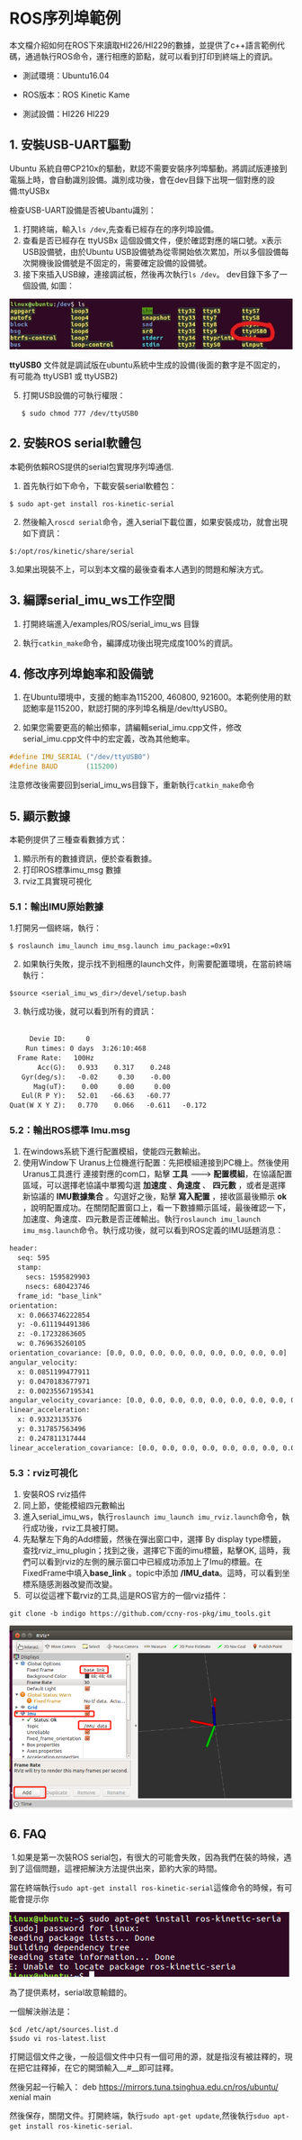 # ROS序列埠範例

本文檔介紹如何在ROS下來讀取HI226/HI229的數據，並提供了c++語言範例代碼，通過執行ROS命令，運行相應的節點，就可以看到打印到終端上的資訊。

* 測試環境：Ubuntu16.04   

* ROS版本：ROS Kinetic Kame

* 測試設備：HI226 HI229

## 1. 安裝USB-UART驅動

Ubuntu 系統自帶CP210x的驅動，默認不需要安裝序列埠驅動。將調試版連接到電腦上時，會自動識別設備。識別成功後，會在dev目錄下出現一個對應的設備:ttyUSBx

檢查USB-UART設備是否被Ubantu識別：

1. 打開終端，輸入`ls /dev`,先查看已經存在的序列埠設備。
2. 查看是否已經存在  ttyUSBx 這個設備文件，便於確認對應的端口號。x表示USB設備號，由於Ubuntu USB設備號為從零開始依次累加，所以多個設備每次開機後設備號是不固定的，需要確定設備的設備號。
4. 接下來插入USB線，連接調試板，然後再次執行`ls /dev`。 dev目錄下多了一個設備, 如圖：

![](./img/2.png)

**ttyUSB0** 文件就是調試版在ubuntu系統中生成的設備(後面的數字是不固定的，有可能為 ttyUSB1  或 ttyUSB2)

5. 打開USB設備的可執行權限：
```shell
   $ sudo chmod 777 /dev/ttyUSB0
```
## 2. 安裝ROS serial軟體包

本範例依賴ROS提供的serial包實現序列埠通信.

1. 首先執行如下命令，下載安裝serial軟體包：

```shell
$ sudo apt-get install ros-kinetic-serial
```

2. 然後輸入`roscd serial`命令，進入serial下載位置，如果安裝成功，就會出現如下資訊：

```shell
$:/opt/ros/kinetic/share/serial
```

​	3.如果出現裝不上，可以到本文檔的最後查看本人遇到的問題和解決方式。

## 3. 編譯serial_imu_ws工作空間

1. 打開終端進入/examples/ROS/serial_imu_ws 目錄

2. 執行`catkin_make`命令，編譯成功後出現完成度100%的資訊。

## 4. 修改序列埠鮑率和設備號

1. 在Ubuntu環境中，支援的鮑率為115200, 460800, 921600。本範例使用的默認鮑率是115200，默認打開的序列埠名稱是/dev/ttyUSB0。	

2. 如果您需要更高的輸出頻率，請編輯serial_imu.cpp文件，修改serial_imu.cpp文件中的宏定義，改為其他鮑率。	
```c
#define IMU_SERIAL ("/dev/ttyUSB0")
#define BAUD       (115200)
```

注意修改後需要回到serial_imu_ws目錄下，重新執行`catkin_make`命令

## 5. 顯示數據
本範例提供了三種查看數據方式：

1. 顯示所有的數據資訊，便於查看數據。
2. 打印ROS標準imu_msg 數據
3. rviz工具實現可視化

### 	5.1：輸出IMU原始數據

1.打開另一個終端，執行：

```shell
$ roslaunch imu_launch imu_msg.launch imu_package:=0x91
```
2. 如果執行失敗，提示找不到相應的launch文件，則需要配置環境，在當前終端執行：

```shell
$source <serial_imu_ws_dir>/devel/setup.bash
```

3. 執行成功後，就可以看到所有的資訊：

```txt

     Devie ID:     0
    Run times: 0 days  3:26:10:468
  Frame Rate:   100Hz
       Acc(G):   0.933    0.317    0.248
   Gyr(deg/s):   -0.02     0.30    -0.00
      Mag(uT):    0.00     0.00     0.00
   Eul(R P Y):   52.01   -66.63   -60.77
Quat(W X Y Z):   0.770    0.066   -0.611   -0.172

```



### 	5.2：輸出ROS標準 Imu.msg

1. 在windows系統下進行配置模組，使能四元數輸出。
2. 使用Window下 Uranus上位機進行配置：先把模組連接到PC機上。然後使用Uranus工具進行 連接對應的com口，點擊 __工具__  --->  __配置模組__，在協議配置區域，可以選擇老協議中單獨勾選 __加速度__ 、__角速度__ 、 __四元數__ ，或者是選擇新協議的 __IMU數據集合__ 。勾選好之後，點擊 __寫入配置__ ，接收區最後顯示 __ok__ ，說明配置成功。在關閉配置窗口上，看一下數據顯示區域，最後確認一下，加速度、角速度、四元數是否正確輸出。執行`roslaunch imu_launch imu_msg.launch`命令。執行成功後，就可以看到ROS定義的IMU話題消息：
```txt
header: 
  seq: 595
  stamp: 
    secs: 1595829903
    nsecs: 680423746
  frame_id: "base_link"
orientation: 
  x: 0.0663746222854
  y: -0.611194491386
  z: -0.17232863605
  w: 0.769635260105
orientation_covariance: [0.0, 0.0, 0.0, 0.0, 0.0, 0.0, 0.0, 0.0, 0.0]
angular_velocity: 
  x: 0.0851199477911
  y: 0.0470183677971
  z: 0.00235567195341
angular_velocity_covariance: [0.0, 0.0, 0.0, 0.0, 0.0, 0.0, 0.0, 0.0, 0.0]
linear_acceleration: 
  x: 0.93323135376
  y: 0.317857563496
  z: 0.247811317444
linear_acceleration_covariance: [0.0, 0.0, 0.0, 0.0, 0.0, 0.0, 0.0, 0.0, 0.0]

```

### 	5.3：rviz可視化

1. 安裝ROS rviz插件
2. 同上節，使能模組四元數輸出
3. 進入serial_imu_ws，執行`roslaunch imu_launch imu_rviz.launch`命令，執行成功後，rviz工具被打開。
4. 先點擊左下角的Add標籤，然後在彈出窗口中，選擇 By display type標籤，查找rviz_imu_plugin；找到之後，選擇它下面的imu標籤，點擊OK, 這時，我們可以看到rviz的左側的展示窗口中已經成功添加上了Imu的標籤。在FixedFrame中填入**base_link** 。topic中添加 **/IMU_data**。這時，可以看到坐標系隨感測器改變而改變。
5. ​	可以從這裡下載rviz的工具,這是ROS官方的一個rviz插件：

```shell
git clone -b indigo https://github.com/ccny-ros-pkg/imu_tools.git
```





![](./img/4.png)
## 6. FAQ
​	1.如果是第一次裝ROS serial包，有很大的可能會失敗，因為我們在裝的時候，遇到了這個問題，這裡把解決方法提供出來，節約大家的時間。

當在終端執行`sudo apt-get install ros-kinetic-serial`這條命令的時候，有可能會提示你

![](./img/5.png)

為了提供素材，serial故意輸錯的。

一個解決辦法是：

```shell
$cd /etc/apt/sources.list.d
$sudo vi ros-latest.list
```

打開這個文件之後，一般這個文件中只有一個可用的源，就是指沒有被註釋的，現在把它註釋掉，在它的開頭輸入__#__即可註釋。

然後另起一行輸入： deb https://mirrors.tuna.tsinghua.edu.cn/ros/ubuntu/ xenial main

然後保存，關閉文件。打開終端，執行`sudo apt-get update`,然後執行`sduo apt-get install ros-kinetic-serial`.
